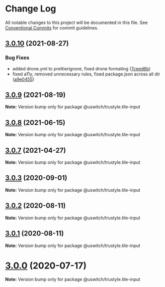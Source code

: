 # Change Log

All notable changes to this project will be documented in this file.
See [Conventional Commits](https://conventionalcommits.org) for commit guidelines.

## [3.0.10](https://github.com/uswitch/trustyle/compare/@uswitch/trustyle.tile-input@3.0.9...@uswitch/trustyle.tile-input@3.0.10) (2021-08-27)


### Bug Fixes

* added drone.yml to prettierignore, fixed drone formating ([7ceed6b](https://github.com/uswitch/trustyle/commit/7ceed6b))
* fixed a11y, removed unnecessary rules, fixed package.json across all dir ([a9e0455](https://github.com/uswitch/trustyle/commit/a9e0455))





## [3.0.9](https://github.com/uswitch/trustyle/compare/@uswitch/trustyle.tile-input@3.0.8...@uswitch/trustyle.tile-input@3.0.9) (2021-08-19)

**Note:** Version bump only for package @uswitch/trustyle.tile-input





## [3.0.8](https://github.com/uswitch/trustyle/compare/@uswitch/trustyle.tile-input@3.0.7...@uswitch/trustyle.tile-input@3.0.8) (2021-06-15)

**Note:** Version bump only for package @uswitch/trustyle.tile-input





## [3.0.7](https://github.com/uswitch/trustyle/compare/@uswitch/trustyle.tile-input@3.0.6...@uswitch/trustyle.tile-input@3.0.7) (2021-04-27)

**Note:** Version bump only for package @uswitch/trustyle.tile-input





## [3.0.3](https://github.com/uswitch/trustyle/compare/@uswitch/trustyle.tile-input@3.0.2...@uswitch/trustyle.tile-input@3.0.3) (2020-09-01)

**Note:** Version bump only for package @uswitch/trustyle.tile-input





## [3.0.2](https://github.com/uswitch/trustyle/compare/@uswitch/trustyle.tile-input@3.0.1...@uswitch/trustyle.tile-input@3.0.2) (2020-08-11)

**Note:** Version bump only for package @uswitch/trustyle.tile-input





## [3.0.1](https://github.com/uswitch/trustyle/compare/@uswitch/trustyle.tile-input@3.0.0...@uswitch/trustyle.tile-input@3.0.1) (2020-08-11)

**Note:** Version bump only for package @uswitch/trustyle.tile-input





# [3.0.0](https://github.com/uswitch/trustyle/compare/@uswitch/trustyle.tile-input@2.0.6...@uswitch/trustyle.tile-input@3.0.0) (2020-07-17)

**Note:** Version bump only for package @uswitch/trustyle.tile-input
